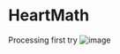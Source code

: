 # HeartMath
Processing first try
![image](https://user-images.githubusercontent.com/37839328/131729472-9053e7bf-b271-4ea2-ba39-defdeb9688d0.png)
